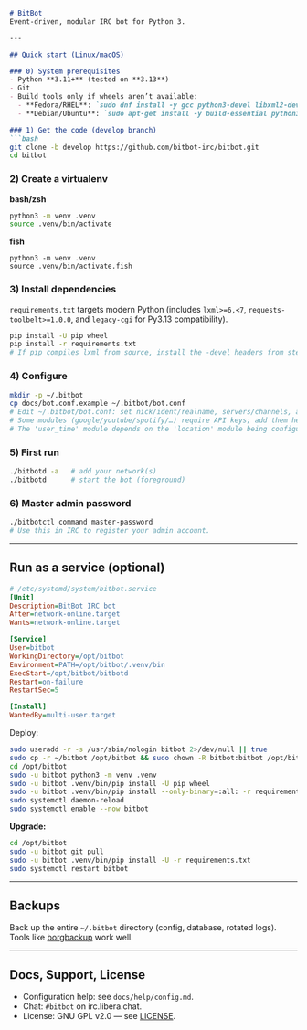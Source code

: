 ````markdown
# BitBot
Event-driven, modular IRC bot for Python 3.

---

## Quick start (Linux/macOS)

### 0) System prerequisites
- Python **3.11+** (tested on **3.13**)
- Git
- Build tools only if wheels aren’t available:
  - **Fedora/RHEL**: `sudo dnf install -y gcc python3-devel libxml2-devel libxslt-devel pkgconf-pkg-config`
  - **Debian/Ubuntu**: `sudo apt-get install -y build-essential python3-dev libxml2-dev libxslt1-dev pkg-config`

### 1) Get the code (develop branch)
```bash
git clone -b develop https://github.com/bitbot-irc/bitbot.git
cd bitbot
````

### 2) Create a virtualenv

**bash/zsh**

```bash
python3 -m venv .venv
source .venv/bin/activate
```

**fish**

```fish
python3 -m venv .venv
source .venv/bin/activate.fish
```

### 3) Install dependencies

`requirements.txt` targets modern Python (includes `lxml>=6,<7`, `requests-toolbelt>=1.0.0`, and `legacy-cgi` for Py3.13 compatibility).

```bash
pip install -U pip wheel
pip install -r requirements.txt
# If pip compiles lxml from source, install the -devel headers from step 0.
```

### 4) Configure

```bash
mkdir -p ~/.bitbot
cp docs/bot.conf.example ~/.bitbot/bot.conf
# Edit ~/.bitbot/bot.conf: set nick/ident/realname, servers/channels, and enable modules.
# Some modules (google/youtube/spotify/…​) require API keys; add them here before enabling.
# The 'user_time' module depends on the 'location' module being configured.
```

### 5) First run

```bash
./bitbotd -a   # add your network(s)
./bitbotd      # start the bot (foreground)
```

### 6) Master admin password

```bash
./bitbotctl command master-password
# Use this in IRC to register your admin account.
```

---

## Run as a service (optional)

```ini
# /etc/systemd/system/bitbot.service
[Unit]
Description=BitBot IRC bot
After=network-online.target
Wants=network-online.target

[Service]
User=bitbot
WorkingDirectory=/opt/bitbot
Environment=PATH=/opt/bitbot/.venv/bin
ExecStart=/opt/bitbot/bitbotd
Restart=on-failure
RestartSec=5

[Install]
WantedBy=multi-user.target
```

Deploy:

```bash
sudo useradd -r -s /usr/sbin/nologin bitbot 2>/dev/null || true
sudo cp -r ~/bitbot /opt/bitbot && sudo chown -R bitbot:bitbot /opt/bitbot
cd /opt/bitbot
sudo -u bitbot python3 -m venv .venv
sudo -u bitbot .venv/bin/pip install -U pip wheel
sudo -u bitbot .venv/bin/pip install --only-binary=:all: -r requirements.txt
sudo systemctl daemon-reload
sudo systemctl enable --now bitbot
```

**Upgrade:**

```bash
cd /opt/bitbot
sudo -u bitbot git pull
sudo -u bitbot .venv/bin/pip install -U -r requirements.txt
sudo systemctl restart bitbot
```

---

## Backups

Back up the entire `~/.bitbot` directory (config, database, rotated logs). Tools like
[borgbackup](https://borgbackup.readthedocs.io/en/stable/) work well.

---

## Docs, Support, License

* Configuration help: see `docs/help/config.md`.
* Chat: `#bitbot` on irc.libera.chat.
* License: GNU GPL v2.0 — see [LICENSE](LICENSE).

```
